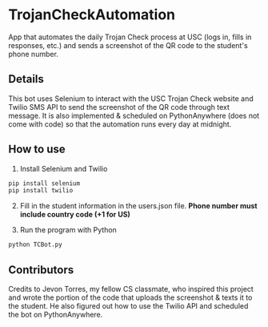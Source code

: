 # TrojanCheckAutomation
App that automates the daily Trojan Check process at USC (logs in, fills in responses, etc.) and sends a screenshot of the QR code to the student's phone number. 

## Details
This bot uses Selenium to interact with the USC Trojan Check website and Twilio SMS API to send the screenshot of the QR code through text message. It is also 
implemented & scheduled on PythonAnywhere (does not come with code) so that the automation runs every day at midnight. 

## How to use
1. Install Selenium and Twilio
```bash
pip install selenium
pip install twilio
```
2. Fill in the student information in the users.json file. **Phone number must include country code (+1 for US)**

3. Run the program with Python 
```bash
python TCBot.py
```

## Contributors
Credits to Jevon Torres, my fellow CS classmate, who inspired this project and wrote the portion of the code that uploads the screenshot & texts it to the student.
He also figured out how to use the Twilio API and scheduled the bot on PythonAnywhere. 
